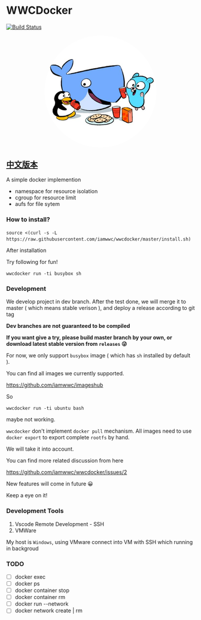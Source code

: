 # WWCDocker 

[![Build Status](https://travis-ci.com/iamwwc/wwcdocker.svg?branch=master)](https://travis-ci.com/iamwwc/wwcdocker)

<p align="center">
  <img src="images/logo.jpg" align="center" alt="logo" width="300" height="300" style="border-radius:50%;">
</p>

## [中文版本](./README-zh-CN.md)

A simple docker implemention

- namespace for resource isolation
- cgroup for resource limit
- aufs for file sytem

### How to install?

`source <(curl -s -L https://raw.githubusercontent.com/iamwwc/wwcdocker/master/install.sh)`

After installation

Try following for fun!

```
wwcdocker run -ti busybox sh
```

### Development

We develop project in dev branch. After the test done, we will merge it to master ( which means stable verison ), and deploy a release according to git tag

**Dev branches are not guaranteed to be compiled**

**If you want give a try, please build master branch by your own, or download latest stable version from `releases` 😜**

For now, we only support `busybox` image ( which has `sh` installed by default ).

You can find all images we currently supported.

https://github.com/iamwwc/imageshub

So

```
wwcdocker run -ti ubuntu bash
```

maybe not working.

`wwcdocker` don't implement `docker pull` mechanism. All images need to use `docker export` to export complete `rootfs` by hand.

We will take it into account.

You can find more related discussion from here

https://github.com/iamwwc/wwcdocker/issues/2

New features will come in future 😀

Keep a eye on it!

### Development Tools

1. Vscode Remote Development - SSH
2. VMWare

My host is `Windows`, using VMware connect into VM with SSH which running in backgroud

### TODO

- [ ] docker exec
- [ ] docker ps
- [ ] docker container stop
- [ ] docker container rm
- [ ] docker run --network
- [ ] docker network create | rm

